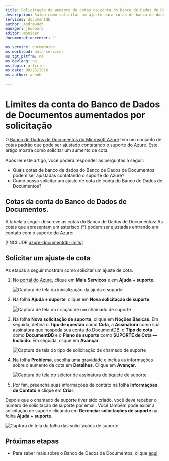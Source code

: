 ```yaml
---
title: Solicitação de aumento de cotas da conta do Banco de Dados de Documentos | Microsoft Docs
description: Saiba como solicitar um ajuste para cotas de banco de dados do Banco de Dados de Documentos, como armazenamento de documento e produtividade por coleção.
services: documentdb
author: AndrewHoh
manager: jhubbard
editor: monicar
documentationcenter: ''

ms.service: documentdb
ms.workload: data-services
ms.tgt_pltfrm: na
ms.devlang: na
ms.topic: article
ms.date: 08/25/2016
ms.author: anhoh

---
```

# Limites da conta do Banco de Dados de Documentos aumentados por solicitação
O [Banco de Dados de Documentos do Microsoft Azure](https://azure.microsoft.com/services/documentdb/) tem um conjunto de cotas padrão que pode ser ajustado contatando o suporte do Azure. Este artigo mostra como solicitar um aumento de cota.

Após ler este artigo, você poderá responder as perguntas a seguir:

* Quais cotas de banco de dados do Banco de Dados de Documentos podem ser ajustadas contatando o suporte do Azure?
* Como posso solicitar um ajuste de cota de conta do Banco de Dados de Documentos?

## <a id="Quotas"></a>Cotas da conta do Banco de Dados de Documentos.
A tabela a seguir descreve as cotas do Banco de Dados de Documentos: As cotas que apresentam um asterisco (*) podem ser ajustadas entrando em contato com o suporte do Azure:

[!INCLUDE [azure-documentdb-limits](../../includes/azure-documentdb-limits.md)]

## <a id="RequestQuotaIncrease"></a> Solicitar um ajuste de cota
As etapas a seguir mostram como solicitar um ajuste de cota.

1. No [portal do Azure](https://portal.azure.com), clique em **Mais Serviços** e em **Ajuda + suporte**.
   
    ![Captura de tela da inicialização da ajuda e suporte](media/documentdb-increase-limits/helpsupport.png)
2. Na folha **Ajuda + suporte**, clique em **Nova solicitação de suporte**.
   
    ![Captura de tela da criação de um chamado de suporte](media/documentdb-increase-limits/getsupport.png)
3. Na folha **Nova solicitação de suporte**, clique em **Noções Básicas**. Em seguida, defina o **Tipo de questão** como **Cota**, a **Assinatura** como sua assinatura que hospeda sua conta do DocumentDB, o **Tipo de cota** como **DocumentDB** e o **Plano de suporte** como **SUPORTE de Cota — Incluído**. Em seguida, clique em **Avançar**.
   
    ![Captura de tela do tipo de solicitação de chamado de suporte](media/documentdb-increase-limits/supportrequest1.png)
4. Na folha **Problema**, escolha uma gravidade e inclua as informações sobre o aumento da cota em **Detalhes**. Clique em **Avançar**.
   
    ![Captura de tela do seletor de assinatura do tíquete de suporte](media/documentdb-increase-limits/supportrequest2.png)
5. Por fim, preencha suas informações de contato na folha **Informações de Contato** e clique em **Criar**.

Depois que o chamado de suporte tiver sido criado, você deve receber o número de solicitação de suporte por email. Você também pode exibir a solicitação de suporte clicando em **Gerenciar solicitações de suporte** na folha **Ajuda + suporte**.

![Captura de tela da folha das solicitações de suporte](media/documentdb-increase-limits/supportrequest4.png)

## <a name="NextSteps"></a> Próximas etapas
* Para saber mais sobre o Banco de Dados de Documentos, clique [aqui](http://azure.com/docdb).

<!---HONumber=AcomDC_0831_2016-->